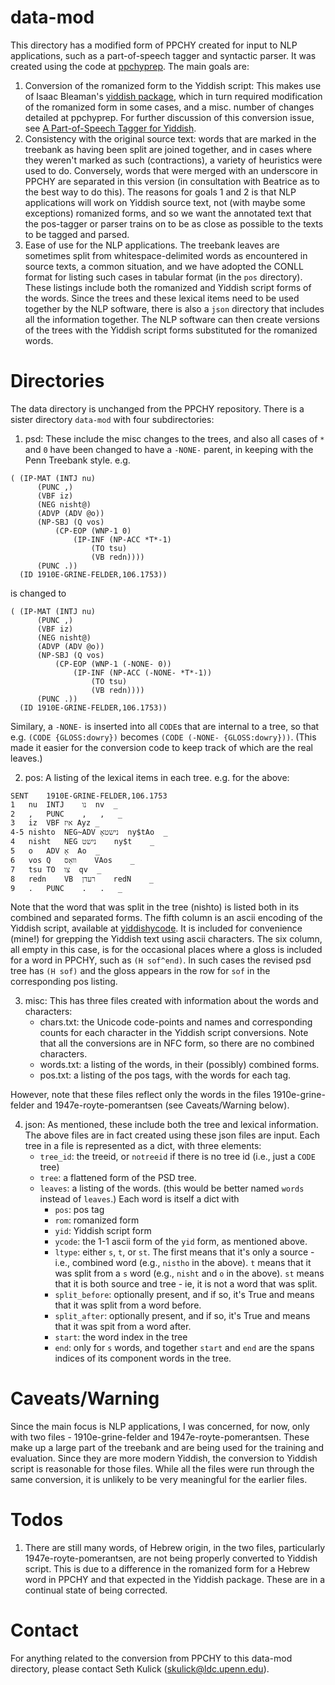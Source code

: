 # data-mod

This directory has a modified form of PPCHY created for input to NLP applications, such as a part-of-speech tagger and syntactic parser.  It was created using the code at [ppchyprep](https://github.com/skulick/ppchyprep.git). The main goals are:

1. Conversion of the romanized form to the Yiddish script:  This makes use of Isaac Bleaman's [yiddish package](https://github.com/ibleaman/yiddish), which in turn required modification of the romanized form in some cases, and a misc. number of changes detailed at ppchyprep.  For further discussion of this conversion issue, see [A Part-of-Speech Tagger for Yiddish](https://arxiv.org/abs/2204.01175).
2. Consistency with the original source text:  words that are marked in the treebank as having been split are joined together, and in cases where they weren't marked as such (contractions), a variety of heuristics were used to do.  Conversely, words that were merged with an underscore in PPCHY are separated in this version (in consultation with Beatrice as to the best way to do this).  The reasons for goals 1 and 2 is that NLP applications will work on Yiddish source text, not (with maybe some exceptions) romanized forms, and so we want the annotated text that the pos-tagger or parser trains on to be as close as possible to the texts to be tagged and parsed.
3. Ease of use for the NLP applications.  The treebank leaves are sometimes split from whitespace-delimited words as encountered in source texts, a common situation, and we have adopted the CONLL format for listing such cases in tabular format (in the `pos` directory).  These listings include both the romanized and Yiddish script forms of the words.  Since the trees and these lexical items need to be used together by the NLP software, there is also a `json` directory that includes all the information together. The NLP software can then create versions of the trees with the Yiddish script forms substituted for the romanized words.

# Directories

The data directory is unchanged from the PPCHY repository.  There is a sister directory `data-mod` with four subdirectories:

1. psd: These include the misc changes to the trees, and also all cases of `*` and `0` have been changed to have a `-NONE-` parent, in keeping with the Penn Treebank style.  e.g.

```
( (IP-MAT (INTJ nu)
	  (PUNC ,)
	  (VBF iz)
	  (NEG nisht@)
	  (ADVP (ADV @o))
	  (NP-SBJ (Q vos)
		  (CP-EOP (WNP-1 0)
			  (IP-INF (NP-ACC *T*-1)
				  (TO tsu)
				  (VB redn))))
	  (PUNC .))
  (ID 1910E-GRINE-FELDER,106.1753))
```

is changed to

```
( (IP-MAT (INTJ nu)
	  (PUNC ,)
	  (VBF iz)
	  (NEG nisht@)
	  (ADVP (ADV @o))
	  (NP-SBJ (Q vos)
		  (CP-EOP (WNP-1 (-NONE- 0))
			  (IP-INF (NP-ACC (-NONE- *T*-1))
				  (TO tsu)
				  (VB redn))))
	  (PUNC .))
  (ID 1910E-GRINE-FELDER,106.1753))
```

Similary, a `-NONE-` is inserted into all `CODE`s that are internal to a tree, so that e.g. `(CODE {GLOSS:dowry})`  becomes `(CODE (-NONE- {GLOSS:dowry}))`.  (This made it easier for the conversion code to keep track of which are the real leaves.)

2. pos: A listing of the lexical items in each tree.  e.g. for the above:

```
SENT	1910E-GRINE-FELDER,106.1753
1	nu	INTJ	נו	nv	_
2	,	PUNC	,	,	_
3	iz	VBF	איז	Ayz	_
4-5	nishto	NEG~ADV	נישטאָ	ny$tAo	_
4	nisht	NEG	נישט	ny$t	_
5	o	ADV	אָ	Ao	_
6	vos	Q	װאָס	VAos	_
7	tsu	TO	צו	qv	_
8	redn	VB	רעדן	redN	_
9	.	PUNC	.	.	_
```

Note that the word that was split in the tree (nishto) is listed both in its combined and separated forms.  The fifth column is an ascii encoding of the Yiddish script, available at [yiddishycode](https://github.com/skulick/yiddishycode).  It is included for convenience (mine!) for grepping the  Yiddish text using ascii characters. The six column, all empty in this case, is for the occasional places where a gloss is included for a word in PPCHY, such as `(H sof^end)`. In such cases the revised psd tree has `(H sof)` and the gloss appears in the row for `sof` in the corresponding pos listing.

3. misc: This has three files created with information about the words and characters:
   - chars.txt: the Unicode code-points and names and corresponding counts for each character in the Yiddish script conversions.  Note that all the conversions are in NFC form, so there are no combined characters.
   - words.txt: a listing of the words, in their (possibly) combined forms.
   - pos.txt: a listing of the pos tags, with the words for each tag.

However, note that these files reflect only the words in the files 1910e-grine-felder and 1947e-royte-pomerantsen (see Caveats/Warning below).

4. json: As mentioned, these include both the tree and lexical information. The above files are in fact created using these json files are input.  Each tree in a file is represented as a dict, with three elements:
   - `tree_id`: the treeid, or `notreeid` if there is no tree id (i.e., just a `CODE` tree)
   - `tree`: a flattened form of the PSD tree.
   - `leaves`: a listing of the words. (this would be better named `words` instead of `leaves`.)  Each word is itself a dict with
      - `pos`: pos tag
      - `rom`: romanized form
      - `yid`: Yiddish script form
      - `ycode`: the 1-1 ascii form of the `yid` form, as mentioned above.
      - `ltype`: either `s`, `t`, or `st`.  The first means that it's only a source - i.e., combined word (e.g., `nistho` in the above).  `t` means that it was split from a `s` word (e.g., `nisht` and `o` in the above).  `st` means that it is both source and tree - ie, it is not a word that was split.  
      - `split_before`: optionally present, and if so, it's True and means that it was split from a word before.
      - `split_after`: optionally present, and if so, it's True and means that it was spit from a word after.
      - `start`: the word index in the tree
      - `end`: only for `s` words, and together `start` and `end` are the spans indices of its component words in the tree.

# Caveats/Warning

Since the main focus is NLP applications, I was concerned, for now, only with two files - 1910e-grine-felder and 1947e-royte-pomerantsen. These make up a large part of the treebank and are being used for the training and evaluation.  Since they are more modern Yiddish, the conversion to Yiddish script is reasonable for those files.  While all the files were run through the same conversion, it is unlikely to be very meaningful for the earlier files.

# Todos

1. There are still many words, of Hebrew origin, in the two files, particularly 1947e-royte-pomerantsen, are not being properly converted to Yiddish script.  This is due to a difference in the romanized form for a Hebrew word in PPCHY and that expected in the Yiddish package.  These are in a continual state of being corrected.

# Contact

For anything related to the conversion from PPCHY to this data-mod directory, please contact Seth Kulick (skulick@ldc.upenn.edu).


